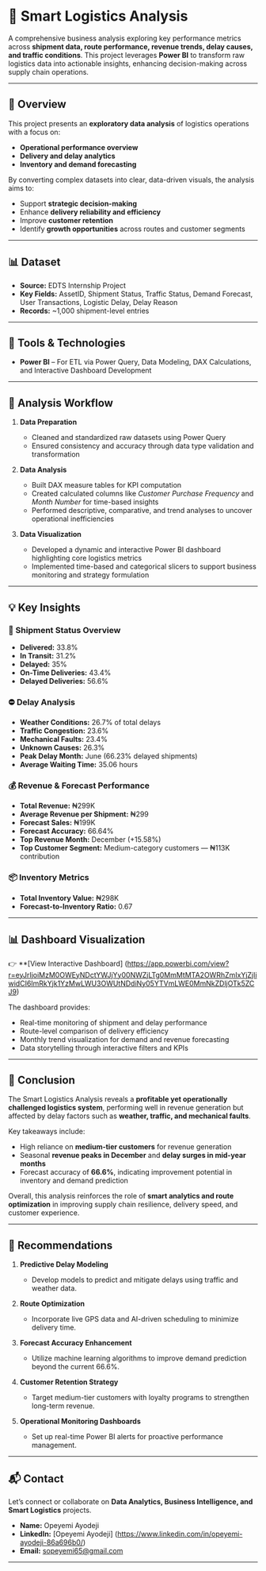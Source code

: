 # 🚚 Smart Logistics Analysis 
A comprehensive business analysis exploring key performance metrics across **shipment data, route performance, revenue trends, delay causes, and traffic conditions**. This project leverages **Power BI** to transform raw logistics data into actionable insights, enhancing decision-making across supply chain operations.

---

## 📘 Overview  
This project presents an **exploratory data analysis** of logistics operations with a focus on:  
- **Operational performance overview**  
- **Delivery and delay analytics**  
- **Inventory and demand forecasting**  

By converting complex datasets into clear, data-driven visuals, the analysis aims to:  
- Support **strategic decision-making**  
- Enhance **delivery reliability and efficiency**  
- Improve **customer retention**  
- Identify **growth opportunities** across routes and customer segments  

---

## 📊 Dataset  
- **Source:** EDTS Internship Project  
- **Key Fields:** AssetID, Shipment Status, Traffic Status, Demand Forecast, User Transactions, Logistic Delay, Delay Reason  
- **Records:** ~1,000 shipment-level entries  

---

## 🧰 Tools & Technologies  
- **Power BI** – For ETL via Power Query, Data Modeling, DAX Calculations, and Interactive Dashboard Development  

---

## 🔎 Analysis Workflow  

1. **Data Preparation**  
   - Cleaned and standardized raw datasets using Power Query  
   - Ensured consistency and accuracy through data type validation and transformation  

2. **Data Analysis**  
   - Built DAX measure tables for KPI computation  
   - Created calculated columns like *Customer Purchase Frequency* and *Month Number* for time-based insights  
   - Performed descriptive, comparative, and trend analyses to uncover operational inefficiencies  

3. **Data Visualization**  
   - Developed a dynamic and interactive Power BI dashboard highlighting core logistics metrics  
   - Implemented time-based and categorical slicers to support business monitoring and strategy formulation  

---

## 💡 Key Insights  

### 🚦 Shipment Status Overview  
- **Delivered:** 33.8%  
- **In Transit:** 31.2%  
- **Delayed:** 35%  
- **On-Time Deliveries:** 43.4%  
- **Delayed Deliveries:** 56.6%  

### ⛔ Delay Analysis  
- **Weather Conditions:** 26.7% of total delays  
- **Traffic Congestion:** 23.6%  
- **Mechanical Faults:** 23.4%  
- **Unknown Causes:** 26.3%  
- **Peak Delay Month:** June (66.23% delayed shipments)  
- **Average Waiting Time:** 35.06 hours  

### 💰 Revenue & Forecast Performance  
- **Total Revenue:** ₦299K  
- **Average Revenue per Shipment:** ₦299  
- **Forecast Sales:** ₦199K  
- **Forecast Accuracy:** 66.64%  
- **Top Revenue Month:** December (+15.58%)  
- **Top Customer Segment:** Medium-category customers — ₦113K contribution  

### 📦 Inventory Metrics  
- **Total Inventory Value:** ₦298K  
- **Forecast-to-Inventory Ratio:** 0.67  

---

## 📊 Dashboard Visualization  
👉 **[View Interactive Dashboard] (https://app.powerbi.com/view?r=eyJrIjoiMzM0OWEyNDctYWJjYy00NWZjLTg0MmMtMTA2OWRhZmIxYjZjIiwidCI6ImRkYjk1YzMwLWU3OWUtNDdiNy05YTVmLWE0MmNkZDljOTk5ZCJ9) 

The dashboard provides:  
- Real-time monitoring of shipment and delay performance  
- Route-level comparison of delivery efficiency  
- Monthly trend visualization for demand and revenue forecasting  
- Data storytelling through interactive filters and KPIs  

---

## 🧾 Conclusion  
The Smart Logistics Analysis reveals a **profitable yet operationally challenged logistics system**, performing well in revenue generation but affected by delay factors such as **weather, traffic, and mechanical faults**.  

Key takeaways include:  
- High reliance on **medium-tier customers** for revenue generation  
- Seasonal **revenue peaks in December** and **delay surges in mid-year months**  
- Forecast accuracy of **66.6%**, indicating improvement potential in inventory and demand prediction  

Overall, this analysis reinforces the role of **smart analytics and route optimization** in improving supply chain resilience, delivery speed, and customer experience.  

---

## 🎯 Recommendations  

1. **Predictive Delay Modeling**  
   - Develop models to predict and mitigate delays using traffic and weather data.  

2. **Route Optimization**  
   - Incorporate live GPS data and AI-driven scheduling to minimize delivery time.  

3. **Forecast Accuracy Enhancement**  
   - Utilize machine learning algorithms to improve demand prediction beyond the current 66.6%.  

4. **Customer Retention Strategy**  
   - Target medium-tier customers with loyalty programs to strengthen long-term revenue.  

5. **Operational Monitoring Dashboards**  
   - Set up real-time Power BI alerts for proactive performance management.  

---

## 📬 Contact  
Let’s connect or collaborate on **Data Analytics, Business Intelligence, and Smart Logistics** projects.  

- **Name:** Opeyemi Ayodeji  
- **LinkedIn:** [Opeyemi Ayodeji] (https://www.linkedin.com/in/opeyemi-ayodeji-86a696b0/)  
- **Email:** sopeyemi65@gmail.com  

---
